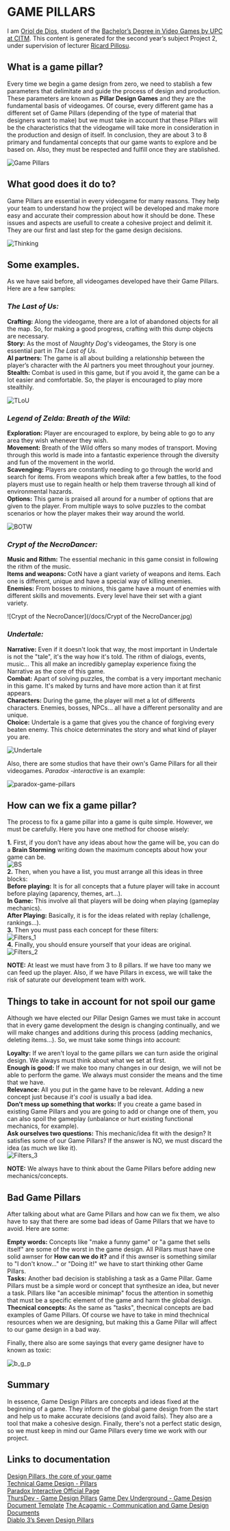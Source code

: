 ﻿# GAME PILLARS

I am [Oriol de Dios](https://www.linkedin.com/in/orioldedios), student of the
[Bachelor’s Degree in Video Games by UPC at CITM](https://www.citm.upc.edu/ing/estudis/graus-videojocs/). This content is generated for the second year’s
subject Project 2, under supervision of lecturer
[Ricard Pillosu](https://es.linkedin.com/in/ricardpillosu).

## What is a game pillar?
Every time we begin a game design from zero, we need to stablish a few parameters that delimitate and guide the process of design and production. These parameters are known as **Pillar Design Games** and they are the fundamental basis of videogames. Of course, every different game has a different set of Game Pillars (depending of the type of material that designers want to make) but we must take in account that these Pillars will be the characteristics that the videogame will take more in consideration in the production and design of itself. In conclusion, they are about 3 to 8 primary and fundamental concepts that our game wants to explore and be based on. Also, they must be respected and fulfill once they are stablished.  
  
![Game Pillars](https://github.com/orioldedios/Design-Pillar-Games/blob/master/docs/Game%20Pillars.png?raw=true)

## What good does it do to?
Game Pillars are essential in every videogame for many reasons. They help your team to understand how the project will be developed and make more easy and accurate their compression about how it should be done. These issues and aspects are usefull to create a cohesive project and delimit it. They are our first and last step for the game design decisions.

![Thinking](/docs/Thinking.jpg)

## Some examples.
As we have said before, all videogames developed have their Game Pillars. Here are a few samples:  

### *The Last of Us:*  

**Crafting:** Along the videogame, there are a lot of abandoned objects for all the map. So, for making a good progress, crafting with this dump objects are necessary.  
**Story:** As the most of *Naughty Dog*'s videogames, the Story is one essential part in *The Last of Us*.  
**AI partners:** The game is all about building a relationship between the player’s character with the AI partners you meet throughout your journey.  
**Stealth:** Combat is used in this game, but if you avoid it, the game can be a lot easier and comfortable. So, the player is encouraged to play more stealthily.  

![TLoU](/docs/TLoU.jpg)  

### *Legend of Zelda: Breath of the Wild:*  

**Exploration:** Player are encouraged to explore, by being able to go to any area they wish whenever they wish.  
**Movement:**  Breath of the Wild offers so many modes of transport. Moving through this world is made into a fantastic experience through the diversity and fun of the movement in the world.  
**Scavenging:** Players are constantly needing to go through the world and search for items. From weapons which break after a few battles, to the food players must use to regain health or help them traverse through all kind of environmental hazards.  
**Options:** This game is praised all around for a number of options that are given to the player. From multiple ways to solve puzzles to the combat scenarios or how the player makes their way around the world.  

![BOTW](/docs/botw.jpg)  

### *Crypt of the NecroDancer:*  

**Music and Rithm:** The essential mechanic in this game consist in following the rithm of the music.  
**Items and weapons:** CotN have a giant variety of weapons and items. Each one is different, unique and have a special way of killing enemies.  
**Enemies:** From bosses to minions, this game have a mount of enemies with different skills and movements. Every level have their set with a giant variety.

![Crypt of the NecroDancer](/docs/Crypt of the NecroDancer.jpg)  

### *Undertale:*  

**Narrative:** Even if it doesn't look that way, the most important in Undertale is not the "tale", it's the way how it's told. The rithm of dialogs, events, music... This all make an incredibly gameplay experience fixing the Narrative as the core of this game.  
**Combat:** Apart of solving puzzles, the combat is a very important mechanic in this game. It's maked by turns and have more action than it at first appears.  
**Characters:** During the game, the player will met a lot of differents characters. Enemies, bosses, NPCs... all have a different personality and are unique.  
**Choice:** Undertale is a game that gives you the chance of forgiving every beaten enemy. This choice determinates the story and what kind of player you are.   

![Undertale](/docs/Undertale-HD-Wallpaper.png)  

Also, there are some studios that have their own's Game Pillars for all their videogames. *Paradox -interactive* is an example:  

![paradox-game-pillars](/docs/paradox-game-pillars.jpg)

## How can we fix a game pillar?
The process to fix a game pillar into a game is quite simple. However, we must be carefully. Here you have one method for choose wisely:

**1.** First, if you don’t have any ideas about how the game will be, you can do a **Brain Storming** writing down the maximum concepts about how your game can be.  
![BS](/docs/BS.jpg)  
**2.** Then, when you have a list, you must arrange all this ideas in three blocks:  
**Before playing:** It is for all concepts that a future player will take in account before playing (aparency, themes, art...).  
**In Game:** This involve all that players will be doing when playing (gameplay mechanics).  
**After Playing:** Basically, it is for the ideas related with replay (challenge, rankings...).  
**3.** Then you must pass each concept for these filters:  
![Filters_1](/docs/Filters_1.png)  
**4.** Finally, you should ensure yourself that your ideas are original.  
![Filters_2](/docs/Filters_2.png)  

**NOTE:** At least we must have from 3 to 8 pillars. If we have too many we can feed up the player. Also, if we have Pillars in excess, we will take the risk of saturate our development team with work.  

## Things to take in account for not spoil our game
Although we have elected our Pillar Design Games we must take in account that in every game development the design is changing continually, and we will make changes and additions during this process (adding mechanics, deleting items...). So, we must take some things into account:  

**Loyalty:** If we aren't loyal to the game pillars we can turn aside the original design. We always must think about what we set at first.  
**Enough is good:** If we make too many changes in our design, we will not be able to perform the game. We always must consider the means and the time that we have.    
**Relevance:**  All you put in the game have to be relevant. Adding a new concept just because *it's cool* is usually a bad idea.  
**Don’t mess up something that works:** If you create a game based in existing Game Pillars and you are going to add or change one of them, you can also spoil the gameplay (unbalance or hurt existing functional mechanics, for example).  
**Ask ourselves two questions:** This mechanic/idea fit with the design? It satisfies some of our Game Pillars? If the answer is NO, we must discard the idea (as much we like it).  
![Filters_3](/docs/Filters_3.png)

**NOTE:** We always have to think about the Game Pillars before adding new mechanics/concepts.  

## Bad Game Pillars
After talking about what are Game Pillars and how can we fix them, we also have to say that there are some bad ideas of Game Pillars that we have to avoid. Here are some:

**Empty words:** Concepts like "make a funny game" or "a game thet sells itself" are some of the worst in the game design. All Pillars must have one solid awnser for **How can we do it?** and if this awnser is something similar to "I don't know..." or "Doing it!" we have to start thinking other Game Pillars.  
**Tasks:** Another bad decision is stablishing a task as a Game Pillar. Game Pillars must be a simple word or concept that synthesize an idea, but never a task. Pillars like "an accesible minimap" focus the attention in somethig that must be a specific element of the game and harm the global design.  
**Thecnical concepts:** As the same as "tasks", thecnical concepts are bad examples of Game Pillars. Of course we have to take in mind thechnical resources when we are designing, but making this a Game Pillar will affect to our game design in a bad way.  

Finally, there also are some sayings that every game designer have to known as toxic:  

![b_g_p](/docs/Bad_game_pillars.png)  

## Summary
In essence, Game Design Pillars are concepts and ideas fixed at the beginning of a game. They inform of the global game design from the start and help us to make accurate decisions (and avoid fails). They also are a tool that make a cohesive design. Finally, there's not a perfect static design, so we must keep in mind our Game Pillars every time we work with our project. 

## Links to documentation  
[Design Pillars, the core of your game](https://www.gamasutra.com/blogs/MaxPears/20171012/307469/Design_Pillars__The_Core_of_Your_Game.php)  
[Technical Game Design  - Pillars](http://technicalgamedesign.blogspot.com.es/2011/04/pillars.html)  
[Paradox Interactive Official Page](https://www.paradoxinteractive.com/en/)  
[ThursDev - Game Design Pillars](https://www.youtube.com/watch?v=_EtxKlctpXw)
[Game Dev Underground - Game Design Document Template](http://gdu.io/blog/game-design-document-template-one-page-super-easy/)
[The Acagamic - Communication and Game Design Documents](http://www.acagamic.com/courses/infr1330-2014/communication-and-game-design-documents/)  
[Diablo 3’s Seven Design Pillars](https://www.diabloii.net/blog/comments/diablo-3s-seven-design-pillars-2)  
